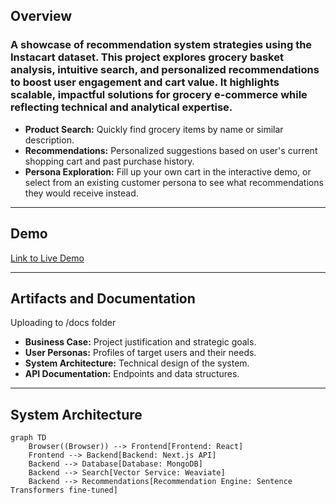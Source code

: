 ## Overview
### A showcase of recommendation system strategies using the Instacart dataset. This project explores grocery basket analysis, intuitive search, and personalized recommendations to boost user engagement and cart value. It highlights scalable, impactful solutions for grocery e-commerce while reflecting technical and analytical expertise.
- **Product Search:** Quickly find grocery items by name or similar description.
- **Recommendations:** Personalized suggestions based on user's current shopping cart and past purchase history.
- **Persona Exploration:** Fill up your own cart in the interactive demo, or select from an existing customer persona to see what recommendations they would receive instead.

 ----
## Demo

[Link to Live Demo](https://www.github.com/scottroot/Grocery-Rec-Demo)

----
## Artifacts and Documentation
Uploading to /docs folder
- **Business Case:** Project justification and strategic goals.
- **User Personas:** Profiles of target users and their needs.
- **System Architecture:** Technical design of the system.
- **API Documentation:** Endpoints and data structures.
  
----
## System Architecture
```mermaid
graph TD
    Browser((Browser)) --> Frontend[Frontend: React]
    Frontend --> Backend[Backend: Next.js API]
    Backend --> Database[Database: MongoDB]
    Backend --> Search[Vector Service: Weaviate]
    Backend --> Recommendations[Recommendation Engine: Sentence Transformers fine-tuned]
